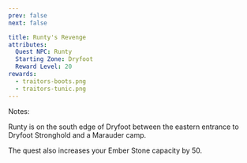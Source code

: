 ```yaml
---
prev: false
next: false

title: Runty's Revenge
attributes:
  Quest NPC: Runty
  Starting Zone: Dryfoot
  Reward Level: 20
rewards:
  - traitors-boots.png
  - traitors-tunic.png
---
```


<MyQuestComponent :item="$frontmatter" />

Notes:

Runty is on the south edge of Dryfoot between the eastern entrance to Dryfoot Stronghold and a Marauder camp.

The quest also increases your Ember Stone capacity by 50.

